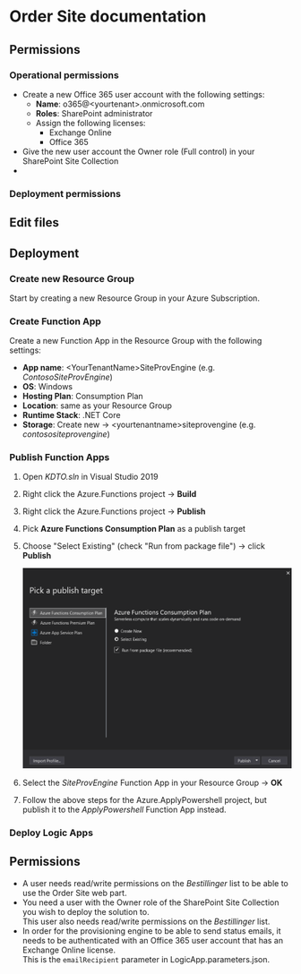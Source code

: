 # Order Site documentation

## Permissions

### Operational permissions

- Create a new Office 365 user account with the following settings:
  - **Name**: o365@\<yourtenant>.onmicrosoft.com
  - **Roles**: SharePoint administrator
  - Assign the following licenses:
    - Exchange Online
    - Office 365
- Give the new user account the Owner role (Full control) in your SharePoint Site Collection
- 
### Deployment permissions

## Edit files



## Deployment

### Create new Resource Group

Start by creating a new Resource Group in your Azure Subscription.

### Create Function App

Create a new Function App in the Resource Group with the following settings:
- **App name**: \<YourTenantName>SiteProvEngine (e.g. *ContosoSiteProvEngine*)
- **OS**: Windows
- **Hosting Plan**: Consumption Plan
- **Location**: same as your Resource Group
- **Runtime Stack**: .NET Core
- **Storage**: Create new -> \<yourtenantname>siteprovengine (e.g. *contosositeprovengine*)
  
### Publish Function Apps

1. Open *KDTO.sln* in Visual Studio 2019
2. Right click the Azure.Functions project -> **Build**
3. Right click the Azure.Functions project -> **Publish**
4. Pick **Azure Functions Consumption Plan** as a publish target
5. Choose "Select Existing" (check "Run from package file") -> click **Publish**  
      
   ![Publish Function App](img/figure1.png)

6. Select the *SiteProvEngine* Function App in your Resource Group -> **OK**
7. Follow the above steps for the Azure.ApplyPowershell project, but publish it to the *ApplyPowershell* Function App instead.

### Deploy Logic Apps




## Permissions

- A user needs read/write permissions on the *Bestillinger* list to be able to use the Order Site web part.
- You need a user with the Owner role of the SharePoint Site Collection you wish to deploy the solution to.  
  This user also needs read/write permissions on the *Bestillinger* list.
- In order for the provisioning engine to be able to send status emails, it needs to be authenticated with an Office 365 user account that has an Exchange Online license.  
  This is the `emailRecipient` parameter in LogicApp.parameters.json.